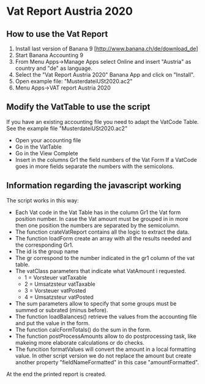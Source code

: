 # Vat Report Austria 2020
## How to use the Vat Report
1. Install last version of Banana 9 [http://www.banana.ch/de/download_de]
2. Start Banana Accounting 9
3. From Menu Apps->Manage Apps select Online and insert "Austria" as country and "de" as language.
4. Select the "Vat Report Austria 2020" Banana App and click on "Install". 
5. Open example file: "MusterdateiUSt2020.ac2"
6. Menu Apps->VAT report Austria 2020


## Modify the VatTable to use the script
If you have an existing accounting file you need to adapt the VatCode Table.
See the example file "MusterdateiUSt2020.ac2"
* Open your accounting file 
* Go in the VatTable
* Go in the View Complete
* Insert in the columns Gr1 the field numbers of the Vat Form
  If a VatCode goes in more fields separate the numbers with the semicolons.

## Information regarding the javascript working

 The script works in this way:
* Each Vat code in the Vat Table has in the column Gr1 the Vat form position number. In case the Vat amount must be grouped in in more then one position the numbers are separated by the semicolumn.
* The function crateVatReport contains all the logic to extract the data.
* The function loadForm create an array with all the results needed and the corresponding Gr1. 
* The id is the group name
* The gr correspond to the number indicated in the gr1 column of the vat table. 
* The vatClass parameters that indicate what VatAmount i requested.
  * 1 = Vorsteuer vatTaxable
  * 2 = Umsatzsteur vatTaxable
  * 3 = Vorsteuer vatPosted
  * 4 = Umsatzsteur vatPosted
* The sum parameters allow to specify that some groups must be summed or subrated (minus before).
* The function loadBalances() retrieve the values from the accounting file and put the value in the form.
* The function calcFormTotals() do the sum in the form.
* The function postProcessAmounts allow to do postprocessing task, like makeing more elaborate calculations or do checks.
* The funcition formatValues will convert the amount in a local formatting value. 
In other script version we do not replace the amount but create another property "fieldNameFormatted" in this case "amountFormatted".

At the end the printed report is created.	

